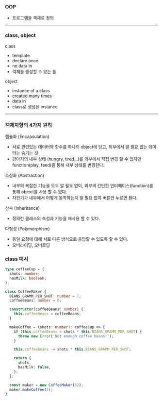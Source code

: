 ### OOP

- 프로그램을 객체로 정의

---

### class, object

class

- template
- declare once
- no data in
- 객체를 생성할 수 있는 틀

object

- instance of a class
- created many times
- data in
- class로 생성된 instance

---

### 객체지향의 4가지 원칙

캡슐화 (Encapsulation)

- 서로 관련있는 데이터와 함수를 하나의 object에 담고, 외부에서 알 필요 없는 데이터는 숨기는 것
- 강아지의 내부 상태 (hungry, tired...)를 외부에서 직접 변경 할 수 없지만 function(play, feed)을 통해 내부 상태를 변경한다.

추상화 (Abstraction)

- 내부의 복잡한 기능을 모두 알 필요 없이, 외부의 간단한 인터페이스(function)를 통해 object를 사용 할 수 있다.
- 자판기가 내부에서 어떻게 동작하는지 알 필요 없이 버튼만 누르면 된다.

상속 (Inheritance)

- 정의한 클래스의 속성과 기능을 재사용 할 수 있다.

다형성 (Polymorphism)

- 동일 요청에 대해 서로 다른 방식으로 응답할 수 있도록 할 수 있다.
- 오버라이딩, 오버로딩

### class 예시

```typescript
type coffeeCup = {
  shots: number;
  hasMilk: boolean;
};

class CoffeeMaker {
  BEANS_GRAMM_PER_SHOT: number = 7;
  coffeeBeans: number = 0;

  constructor(coffeeBeans: number) {
    this.coffeeBeans = coffeeBeans;
  }

  makeCoffee = (shots: number): coffeeCup => {
    if (this.coffeeBeans < shots * this.BEANS_GRAMM_PER_SHOT) {
      throw new Error('Not enough coffee beans!');
    }

    this.coffeeBeans -= shots * this.BEANS_GRAMM_PER_SHOT;

    return {
      shots,
      hasMilk: false,
    };
  };

  const maker = new CoffeeMaker(32);
  maker.makeCoffee(2);
}
```
